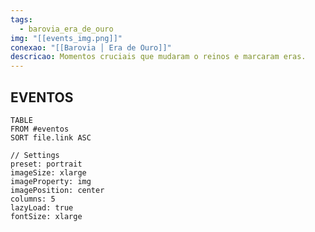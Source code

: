 ```yaml
---
tags:
  - barovia_era_de_ouro
img: "[[events_img.png]]"
conexao: "[[Barovia │ Era de Ouro]]"
descricao: Momentos cruciais que mudaram o reinos e marcaram eras.
---
```


<div class="campaign-title">
  <h2>EVENTOS</h2>
</div>


```datacards
TABLE 
FROM #eventos 
SORT file.link ASC

// Settings
preset: portrait
imageSize: xlarge
imageProperty: img
imagePosition: center
columns: 5
lazyLoad: true
fontSize: xlarge

```
